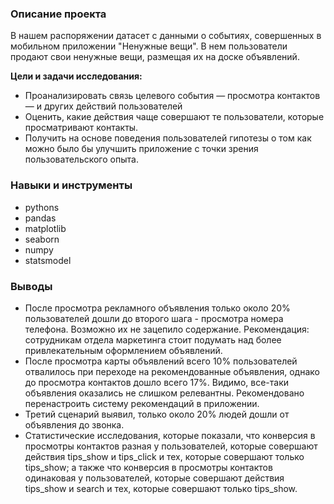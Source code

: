 ### Описание проекта

В нашем распоряжении датасет с данными о событиях, совершенных в мобильном приложении "Ненужные вещи". В нем пользователи продают свои ненужные вещи, размещая их на доске объявлений.
<p><b>Цели и задачи  исследования:</b></p>
<ul>
<li>Проанализировать связь целевого события — просмотра контактов — и других действий пользователей</li>
<li>Оценить, какие действия чаще совершают те пользователи, которые просматривают контакты.</li>
<li>Получить на основе поведения пользователей гипотезы о том как можно было бы улучшить приложение с точки зрения пользовательского опыта.</li>
</ul>

### Навыки и инструменты

<ul>
  <li>pythons</li>
  <li>pandas</li>
  <li>matplotlib</li>
  <li>seaborn</li>
  <li>numpy</li>
  <li>statsmodel</li>
</ul>

### Выводы

<ul>
<li>После просмотра рекламного объявления только около 20% пользователей дошли до второго шага - просмотра номера телефона. Возможно их не зацепило содержание. Рекомендация:  сотрудникам отдела маркетинга стоит подумать над более привлекательным оформлением объявлений.</li>
<li>После просмотра карты объявлений всего 10% пользователей отвалилось при переходе на рекомендованные объявления, однако до просмотра контактов дошло всего 17%. Видимо, все-таки объявления оказались не слишком релевантны. Рекомендовано перенастроить систему рекомендаций в приложении.</li>
<li>Третий сценарий выявил, только около 20% людей дошли от объявления до звонка.</li>
<li>Статистические исследования, которые показали, что конверсия в просмотры контактов разная у пользователей, которые совершают действия tips_show и tips_click и тех, которые совершают только tips_show; а также что конверсия в просмотры контактов одинаковая у пользователей, которые совершают действия tips_show и search и тех, которые совершают только tips_show.</li>
</ul>
